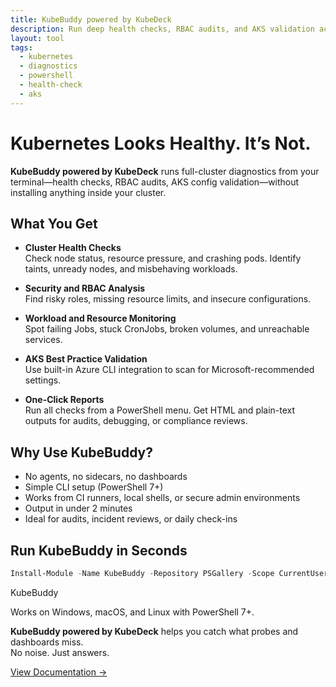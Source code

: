```yaml
---
title: KubeBuddy powered by KubeDeck
description: Run deep health checks, RBAC audits, and AKS validation across your Kubernetes clusters—all from your terminal.
layout: tool
tags:
  - kubernetes
  - diagnostics
  - powershell
  - health-check
  - aks
---
```


# Kubernetes Looks Healthy. It’s Not.

**KubeBuddy powered by KubeDeck** runs full-cluster diagnostics from your terminal—health checks, RBAC audits, AKS config validation—without installing anything inside your cluster.

## What You Get

- **Cluster Health Checks**  
  Check node status, resource pressure, and crashing pods. Identify taints, unready nodes, and misbehaving workloads.

- **Security and RBAC Analysis**  
  Find risky roles, missing resource limits, and insecure configurations.

- **Workload and Resource Monitoring**  
  Spot failing Jobs, stuck CronJobs, broken volumes, and unreachable services.

- **AKS Best Practice Validation**  
  Use built-in Azure CLI integration to scan for Microsoft-recommended settings.

- **One-Click Reports**  
  Run all checks from a PowerShell menu. Get HTML and plain-text outputs for audits, debugging, or compliance reviews.

## Why Use KubeBuddy?

- No agents, no sidecars, no dashboards  
- Simple CLI setup (PowerShell 7+)  
- Works from CI runners, local shells, or secure admin environments  
- Output in under 2 minutes  
- Ideal for audits, incident reviews, or daily check-ins

## Run KubeBuddy in Seconds

```powershell
Install-Module -Name KubeBuddy -Repository PSGallery -Scope CurrentUser
```

KubeBuddy

Works on Windows, macOS, and Linux with PowerShell 7+.


**KubeBuddy powered by KubeDeck** helps you catch what probes and dashboards miss.  
No noise. Just answers.

[View Documentation →](https://kubebuddy.kubedeck.io/docs/)